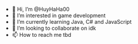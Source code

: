 - 👋 Hi, I’m @HuyHaHa00
- 👀 I’m interested in game development
- 🌱 I’m currently learning Java, C# and JavaScript
- 💞️ I’m looking to collaborate on idk
- 📫 How to reach me tbd

<!---
HuyHaHa00/HuyHaHa00 is a ✨ special ✨ repository because its `README.md` (this file) appears on your GitHub profile.
You can click the Preview link to take a look at your changes.
--->
